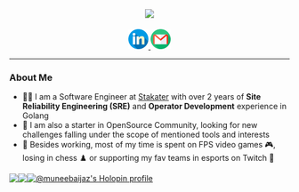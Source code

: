 <div id="header" align="center">
  <img src="https://media.giphy.com/media/CrFLL3CnRpw5ddlBMm/giphy.gif" width="200"/>
</div>

<div id="badges" style="margin:0 auto;" align="center">

  <div style="width:100%;">
    <img src="https://komarev.com/ghpvc/?username=MuneebAijaz&style=flat-square&color=blue" alt="" style="width:120px;"/>
  </div>
  <div style="width:100%;">
  <a href="https://www.linkedin.com/in/muneeb-aijaz/">
    <img src="./images/linkedin.png" alt="LinkedIn Badge" style="width:36px;height:36px;"/>
  </a>
  <a href="mailto:muneebaijaz11@gmail.com">
    <img src="./images/email.png" alt="Youtube Badge" style="width:36px;height:36px;"/>
  </a>
  </div>

</div>

---

### About Me

- :man_technologist: I am a Software Engineer at [Stakater](https://www.stakater.com) with over 2 years of **Site Reliability Engineering (SRE)** and **Operator Development** experience in Golang
- :hatched_chick: I am also a starter in OpenSource Community, looking for new challenges falling under the scope of mentioned tools and interests
- :no_mobile_phones: Besides working, most of my time is spent on FPS video games :video_game:, losing in chess :chess_pawn: or supporting my fav teams in esports on Twitch :space_invader:


<div style="width:100%;">
  <a href="https://github.com/anuraghazra/github-readme-stats">
    <img height=188px style="float:left;" src="https://github-readme-streak-stats.herokuapp.com?user=MuneebAijaz&theme=swift&hide_border=true&exclude_days=Sun%2CSat" />
  </a>

  <a href="https://github.com/anuraghazra/convoychat">
    <img height=188px style="float:left;" src="https://github-readme-stats.vercel.app/api/top-langs?username=MuneebAijaz&theme=swift&layout=compact&langs_count=8&card_width=320" />
  </a>
</div>

[![@muneebaijaz's Holopin profile](https://holopin.me/muneebaijaz)](https://holopin.io/@muneebaijaz)
